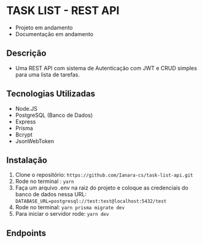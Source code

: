 # TASK LIST - REST API 

- Projeto em andamento
- Documentação em andamento

## Descrição

- Uma REST API com sistema de Autenticação com JWT e CRUD simples para uma lista de tarefas.

## Tecnologias Utilizadas 

- Node.JS  
- PostgreSQL (Banco de Dados)    
- Express  
- Prisma 
- Bcrypt  
- JsonWebToken

## Instalação
1. Clone o repositório: `https://github.com/Ianara-cs/task-list-api.git`
2. Rode no terminal : `yarn`
3. Faça um arquivo .env na raiz do projeto e coloque as credenciais do banco de dados nessa URL: `DATABASE_URL=postgresql://test:test@localhost:5432/test`
4. Rode no terminal: `yarn prisma migrate dev`
5. Para iniciar o servidor rode: `yarn dev`

## Endpoints

